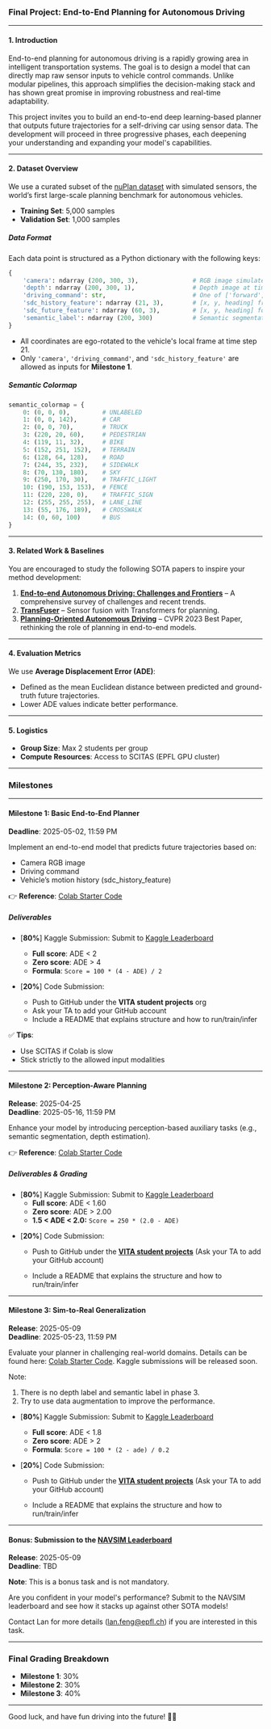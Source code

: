 ### Final Project: End-to-End Planning for Autonomous Driving

---

#### 1. Introduction

End-to-end planning for autonomous driving is a rapidly growing area in intelligent transportation systems. The goal is to design a model that can directly map raw sensor inputs to vehicle control commands. Unlike modular pipelines, this approach simplifies the decision-making stack and has shown great promise in improving robustness and real-time adaptability.

This project invites you to build an end-to-end deep learning-based planner that outputs future trajectories for a self-driving car using sensor data. The development will proceed in three progressive phases, each deepening your understanding and expanding your model's capabilities.

---

#### 2. Dataset Overview

We use a curated subset of the [nuPlan dataset](https://www.nuscenes.org/nuplan) with simulated sensors, the world’s first large-scale planning benchmark for autonomous vehicles.

- **Training Set**: 5,000 samples
- **Validation Set**: 1,000 samples

##### Data Format
Each data point is structured as a Python dictionary with the following keys:

```python
{
    'camera': ndarray (200, 300, 3),               # RGB image simulated at time step 21 
    'depth': ndarray (200, 300, 1),                # Depth image at time step 21
    'driving_command': str,                        # One of ['forward', 'left', 'right']
    'sdc_history_feature': ndarray (21, 3),        # [x, y, heading] from past 21 steps
    'sdc_future_feature': ndarray (60, 3),         # [x, y, heading] for the next 60 steps
    'semantic_label': ndarray (200, 300)           # Semantic segmentation map
}
```

- All coordinates are ego-rotated to the vehicle's local frame at time step 21.
- Only `'camera'`, `'driving_command'`, and `'sdc_history_feature'` are allowed as inputs for **Milestone 1**.

##### Semantic Colormap
```python
semantic_colormap = {
    0: (0, 0, 0),         # UNLABELED
    1: (0, 0, 142),       # CAR
    2: (0, 0, 70),        # TRUCK
    3: (220, 20, 60),     # PEDESTRIAN
    4: (119, 11, 32),     # BIKE
    5: (152, 251, 152),   # TERRAIN
    6: (128, 64, 128),    # ROAD
    7: (244, 35, 232),    # SIDEWALK
    8: (70, 130, 180),    # SKY
    9: (250, 170, 30),    # TRAFFIC_LIGHT
    10: (190, 153, 153),  # FENCE
    11: (220, 220, 0),    # TRAFFIC_SIGN
    12: (255, 255, 255),  # LANE_LINE
    13: (55, 176, 189),   # CROSSWALK
    14: (0, 60, 100)      # BUS
}
```

---

#### 3. Related Work & Baselines

You are encouraged to study the following SOTA papers to inspire your method development:

1. [**End-to-end Autonomous Driving: Challenges and Frontiers**](https://arxiv.org/abs/2306.16927) – A comprehensive survey of challenges and recent trends.
2. [**TransFuser**](https://ieeexplore.ieee.org/stamp/stamp.jsp?arnumber=9863660) – Sensor fusion with Transformers for planning.
3. [**Planning-Oriented Autonomous Driving**](https://arxiv.org/abs/2212.10156) – CVPR 2023 Best Paper, rethinking the role of planning in end-to-end models.

---

#### 4. Evaluation Metrics

We use **Average Displacement Error (ADE)**:

- Defined as the mean Euclidean distance between predicted and ground-truth future trajectories.
- Lower ADE values indicate better performance.

---

#### 5. Logistics

- **Group Size**: Max 2 students per group
- **Compute Resources**: Access to SCITAS (EPFL GPU cluster)

---

### Milestones

---

#### Milestone 1: Basic End-to-End Planner
**Deadline**: 2025-05-02, 11:59 PM

Implement an end-to-end model that predicts future trajectories based on:

- Camera RGB image
- Driving command
- Vehicle’s motion history (sdc_history_feature)

👉 **Reference**: [Colab Starter Code](https://colab.research.google.com/drive/16u0e_gKDLL4cPmCxYaRqdxp9bWKj-Buv?usp=sharing)

##### Deliverables
- [**80%**] Kaggle Submission: Submit to [Kaggle Leaderboard](https://www.kaggle.com/t/338eec1b2cd346eaa3b569340ab2de19)
  - **Full score**: ADE < 2
  - **Zero score**: ADE > 4
  - **Formula**: `Score = 100 * (4 - ADE) / 2`

- [**20%**] Code Submission:
  - Push to GitHub under the **VITA student projects** org
  - Ask your TA to add your GitHub account
  - Include a README that explains structure and how to run/train/infer

✅ **Tips**:
- Use SCITAS if Colab is slow
- Stick strictly to the allowed input modalities

---

#### Milestone 2: Perception-Aware Planning
**Release**: 2025-04-25  
**Deadline**: 2025-05-16, 11:59 PM

Enhance your model by introducing perception-based auxiliary tasks (e.g., semantic segmentation, depth estimation).


👉 **Reference**: [Colab Starter Code](https://colab.research.google.com/drive/1Jpr07VUO_ZjF2YOuxr9lKO3U9jvZ6q2-?usp=sharing)

##### Deliverables & Grading

- [**80%**] Kaggle Submission: Submit to [Kaggle Leaderboard](https://www.kaggle.com/t/a7295af1cfa349eeb57d08538d44cf58)
  - **Full score**: ADE < 1.60
  - **Zero score**: ADE > 2.00
  - **1.5 < ADE < 2.0:** `Score = 250 * (2.0 - ADE) `

[//]: # (  - **Formula**: `Score = 100 * &#40;4 - ADE&#41; / 2`)

[//]: # ()
- [**20%**] Code Submission:

  - Push to GitHub under the **[VITA student projects](https://github.com/vita-student-projects)** (Ask your TA to add your GitHub account)

  - Include a README that explains the structure and how to run/train/infer

---

#### Milestone 3: Sim-to-Real Generalization
**Release**: 2025-05-09  
**Deadline**: 2025-05-23, 11:59 PM

Evaluate your planner in challenging real-world domains. Details can be found here: [Colab Starter Code](https://colab.research.google.com/drive/1apQZtbgvS2lUxp0khlbBTeq_jfyipL-d?usp=sharing). Kaggle submissions will be released soon.

Note: 
1. There is no depth label and semantic label in phase 3.
2. Try to use data augmentation to improve the performance.


- [**80%**] Kaggle Submission: Submit to [Kaggle Leaderboard](https://www.kaggle.com/t/a7295af1cfa349eeb57d08538d44cf58)
  - **Full score**: ADE < 1.8
  - **Zero score**: ADE > 2
  - **Formula**: `Score = 100 * (2 - ade) / 0.2`


- [**20%**] Code Submission:

  - Push to GitHub under the **[VITA student projects](https://github.com/vita-student-projects)** (Ask your TA to add your GitHub account)

  - Include a README that explains the structure and how to run/train/infer
---

#### Bonus: Submission to the [NAVSIM Leaderboard](https://huggingface.co/spaces/AGC2024-P/e2e-driving-navsim)
**Release**: 2025-05-09   
**Deadline**: TBD

**Note**: This is a bonus task and is not mandatory.

Are you confident in your model's performance? Submit to the NAVSIM leaderboard and see how it stacks up against other SOTA models!

Contact Lan for more details (lan.feng@epfl.ch) if you are interested in this task.

---

### Final Grading Breakdown

- **Milestone 1**: 30%
- **Milestone 2**: 30%
- **Milestone 3**: 40%

---

Good luck, and have fun driving into the future! 🚗💨

